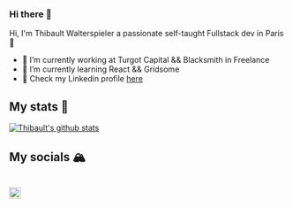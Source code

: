 ### Hi there 👋

Hi, I'm Thibault Walterspieler a passionate self-taught Fullstack dev in Paris 🥖

- 🔭  I’m currently working at Turgot Capital && Blacksmith in Freelance
- 🌱  I’m currently learning React && Gridsome
- 💼  Check my Linkedin profile [here](https://www.linkedin.com/in/thibault-walterspieler-84881716b/)

## My stats 🧮

[![Thibault's github stats](https://github-readme-stats.vercel.app/api?username=ThibaultWalterspieler&count_private=true&show_icons=true)](https://github.com/anuraghazra/github-readme-stats)

## My socials 🏔
<br/>
<a href="https://twitter.com/ThibaultWalters">
  <img align="left" alt="Thibault Walterspieler | Twitter" width="21px" src="https://raw.githubusercontent.com/anuraghazra/anuraghazra/master/assets/twitter.svg" />
</a>
